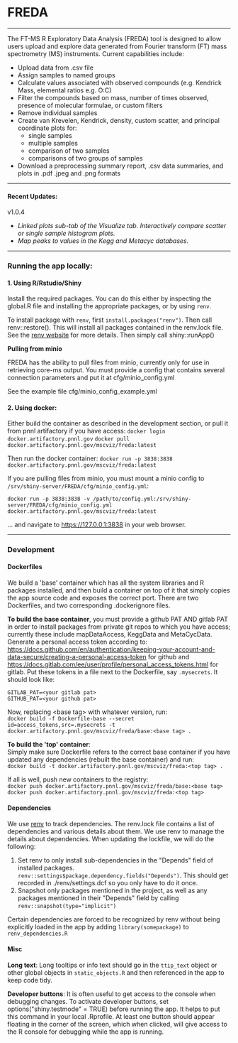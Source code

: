 # FREDA

***

The FT-MS R Exploratory Data Analysis (FREDA) tool is designed to allow users upload and explore data generated from Fourier transform (FT) mass spectrometry (MS) instruments. Current capabilities include:

* Upload data from .csv file  
* Assign samples to named groups
* Calculate values associated with observed compounds (e.g. Kendrick Mass, elemental ratios e.g. O:C)
* Filter the compounds based on mass, number of times observed, presence of molecular formulae, or custom filters
* Remove individual samples
* Create van Krevelen, Kendrick, density, custom scatter, and principal coordinate plots for:  
  * single samples
  * multiple samples
  * comparison of two samples
  * comparisons of two groups of samples
* Download a preprocessing summary report, .csv data summaries, and plots in .pdf .jpeg and .png formats

***

#### **Recent Updates:**
  v1.0.4
  * *Linked plots sub-tab of the Visualize tab.  Interactively compare scatter or single sample histogram plots.*
  * *Map peaks to values in the Kegg and Metacyc databases.*
  
***

### Running the app locally:

#### 1.  Using R/Rstudio/Shiny
Install the required packages.  You can do this either by inspecting the global.R file and installing the appropriate packages, or by using `renv`.

To install package with `renv`, first `install.packages("renv")`.  Then call renv::restore().  This will install all packages contained in the renv.lock file.  See the [renv website](https://rstudio.github.io/renv/articles/renv.html) for more details.
Then simply call shiny::runApp()

**Pulling from minio**

FREDA has the ability to pull files from minio, currently only for use in retrieving core-ms output.  You must provide a config that contains several connection parameters and put it at cfg/minio_config.yml

See the example file cfg/minio_config_example.yml

#### 2.  Using docker:

Either build the container as described in the development section, or pull it from pnnl artifactory if you have access:
`docker login docker.artifactory.pnnl.gov`
`docker pull docker.artifactory.pnnl.gov/mscviz/freda:latest`

Then run the docker container:  `docker run -p 3838:3838 docker.artifactory.pnnl.gov/mscviz/freda:latest`  

If you are pulling files from minio, you must mount a minio config to `/srv/shiny-server/FREDA/cfg/minio_config.yml`:

`docker run -p 3838:3838 -v /path/to/config.yml:/srv/shiny-server/FREDA/cfg/minio_config.yml docker.artifactory.pnnl.gov/mscviz/freda:latest`  

... and navigate to https://127.0.0.1:3838 in your web browser.

***

### **Development**

#### **Dockerfiles**

We build a 'base' container which has all the system libraries and R packages installed, and then build a container on top of it that simply copies the app source code and exposes the correct port.  There are two Dockerfiles, and two corresponding .dockerignore files.

**To build the base container**, you must provide a github PAT AND gitlab PAT in order to install packages from private git repos to which you have access; currently these include mapDataAccess, KeggData and MetaCycData. Generate a personal access token according to:  https://docs.github.com/en/authentication/keeping-your-account-and-data-secure/creating-a-personal-access-token for github and https://docs.gitlab.com/ee/user/profile/personal_access_tokens.html for gitlab.  Put these tokens in a file next to the Dockerfile, say `.mysecrets`.  It should look like:

```
GITLAB_PAT=<your gitlab pat>  
GITHUB_PAT=<your github pat>
```

Now, replacing &lt;base tag&gt; with whatever version, run:  
`docker build -f Dockerfile-base --secret id=access_tokens,src=.mysecrets -t docker.artifactory.pnnl.gov/mscviz/freda/base:<base tag> .`

**To build the 'top' container**:  
Simply make sure Dockerfile refers to the correct base container if you have updated any dependencies (rebuilt the base container) and run:  
`docker build -t docker.artifactory.pnnl.gov/mscviz/freda:<top tag> .`

If all is well, push new containers to the registry:  
`docker push docker.artifactory.pnnl.gov/mscviz/freda/base:<base tag>`  
`docker push docker.artifactory.pnnl.gov/mscviz/freda:<top tag>`

#### **Dependencies**

We use [renv](https://rstudio.github.io/renv/articles/renv.html) to track dependencies.  The renv.lock file contains a list of dependencies and various details about them.  We use renv to manage the details about dependencies.  When updating the lockfile, we will do the following:

1.  Set renv to only install sub-dependencies in the "Depends" field of installed packages. `renv::settings$package.dependency.fields("Depends")`.  This should get recorded in ./renv/settings.dcf so you only have to do it once.
2.  Snapshot only packages mentioned in the project, as well as any packages mentioned in their "Depends" field by calling `renv::snapshot(type="implicit")`

Certain dependencies are forced to be recognized by renv without being explicitly loaded in the app by adding `library(somepackage)` to `renv_dependencies.R`

#### **Misc**

**Long text**:  Long tooltips or info text should go in the `ttip_text` object or other global objects in `static_objects.R` and then referenced in the app to keep code tidy.

**Developer buttons**:  It is often useful to get access to the console when debugging changes.  To activate developer buttons, set options("shiny.testmode" = TRUE) before running the app.  It helps to put this command in your local .Rprofile.  At least one button should appear floating in the corner of the screen, which when clicked, will give access to the R console for debugging while the app is running.
